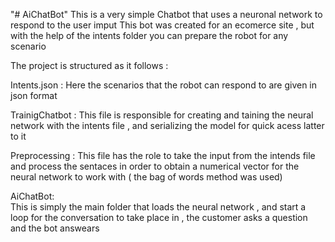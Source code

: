 
"# AiChatBot" 
This is a very simple Chatbot that uses a neuronal network to respond to the user imput 
This bot was created for an ecomerce site , but with the help of the intents folder you can prepare the robot 
for any scenario

The project is structured as it follows :

Intents.json :
Here the scenarios that the robot can respond to are given in json format

TrainigChatbot :
This file is responsible for creating and taining the neural network with the intents file , and serializing the model for 
quick acess latter to it

Preprocessing :
This file has the role to take the input from the intends file and process the sentaces in order to obtain a numerical 
vector for the neural network to work with ( the bag of words method was used) 

AiChatBot:  
This is simply the main folder that loads the neural network , and start a loop for the conversation to take place in , the customer 
asks a question and the bot answears 